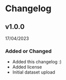 # Changelog

## v1.0.0 
17/04/2023

### Added or Changed
- Added this changelog :)
- Added license
- Initial dataset upload
